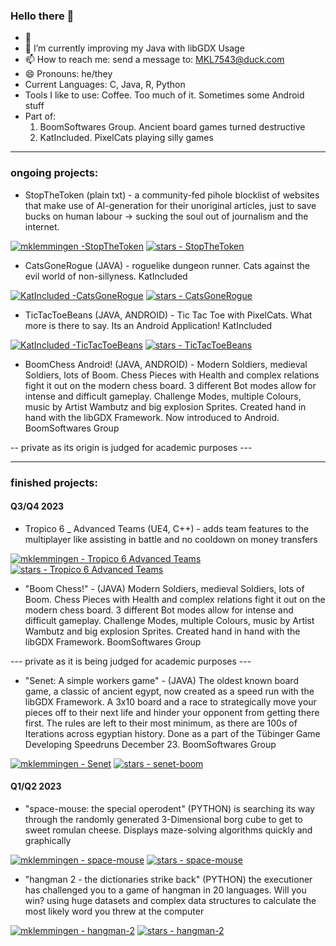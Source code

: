 ### Hello there 👋

- 🔭 
- 🌱 I’m currently improving my Java with libGDX Usage
- 📫 How to reach me: send a message to: MKL7543@duck.com
- 😄 Pronouns: he/they
- Current Languages: C, Java, R, Python
- Tools I like to use: Coffee. Too much of it. Sometimes some Android stuff 
- Part of:
  1. BoomSoftwares Group. Ancient board games turned destructive
  2. KatIncluded. PixelCats playing silly games


------------------------

### ongoing projects:

- StopTheToken (plain txt) - a community-fed pihole blocklist of websites that make use of AI-generation for their unoriginal articles, just to save bucks on human labour -> sucking the soul out of journalism and the internet.

[![mklemmingen -StopTheToken](https://img.shields.io/static/v1?label=mklemmingen&message=StopTheToken&color=grey&logo=github)](https://github.com/mklemmingen/StopTheToken "Go to GitHub repo")
[![stars - StopTheToken](https://img.shields.io/github/stars/mklemmingen/StopTheToken?style=social)](https://github.com/mklemmingen/StopTheToken)

- CatsGoneRogue (JAVA) - roguelike dungeon runner. Cats against the evil world of non-sillyness. KatIncluded

[![KatIncluded -CatsGoneRogue](https://img.shields.io/static/v1?label=CatsGoneRogue&message=CatsGoneRogue&color=green&logo=steam)](https://github.com/KatIncluded/CatsGoneRogue "Go to GitHub repo")
[![stars - CatsGoneRogue](https://img.shields.io/github/stars/KatIncluded/CatsGoneRogue?style=social)](https://github.com/KatIncluded/CatsGoneRogue)

- TicTacToeBeans (JAVA, ANDROID) - Tic Tac Toe with PixelCats. What more is there to say. Its an Android Application! KatIncluded

[![KatIncluded -TicTacToeBeans](https://img.shields.io/static/v1?label=KatIncluded&message=TicTacToeBeans&color=red&logo=steam)](https://github.com/KatIncluded/TicTacToeBeans "Go to GitHub repo")
[![stars - TicTacToeBeans](https://img.shields.io/github/stars/KatIncluded/TicTacToeBeans?style=social)](https://github.com/KatIncluded/TicTacToeBeans)

- BoomChess Android! (JAVA, ANDROID) - Modern Soldiers, medieval Soldiers, lots of Boom. Chess Pieces with Health and complex relations fight it out on the modern chess board. 3 different Bot modes allow for intense and difficult gameplay. Challenge Modes, multiple Colours, music by Artist Wambutz and big explosion Sprites. Created hand in hand with the libGDX Framework. Now introduced to Android. BoomSoftwares Group

-- private as its origin is judged for academic purposes ---

------------------------

### finished projects:

#### Q3/Q4 2023

- Tropico 6 _ Advanced Teams (UE4, C++) - adds team features to the multiplayer like assisting in battle and no cooldown on money transfers
  
[![mklemmingen - Tropico 6 Advanced Teams](https://img.shields.io/static/v1?label=mklemmingen&message=Tropico-6&color=yellow&logo=steam)](https://github.com/mklemmingen/Tropico6_Advanced-Team "Go to GitHub repo")
[![stars - Tropico 6 Advanced Teams](https://img.shields.io/github/stars/mklemmingen/Tropico6_Advanced-Team?style=social)](https://github.com/mklemmingen/Tropico6_Advanced-Team)

- "Boom Chess!" - (JAVA) Modern Soldiers, medieval Soldiers, lots of Boom. Chess Pieces with Health and complex relations fight it out on the modern chess board. 3 different Bot modes allow for intense and difficult gameplay. Challenge Modes, multiple Colours, music by Artist Wambutz and big explosion Sprites. Created hand in hand with the libGDX Framework. BoomSoftwares Group

--- private as it is being judged for academic purposes ---

- "Senet: A simple workers game" - (JAVA) The oldest known board game, a classic of ancient egypt, now created as a speed run with the libGDX Framework. A 3x10 board and a race to strategically move your pieces off to their next life and hinder your opponent from getting there first. The rules are left to their most minimum, as there are 100s of Iterations across egyptian history. Done as a part of the Tübinger Game Developing Speedruns December 23. BoomSoftwares Group

[![mklemmingen - Senet](https://img.shields.io/static/v1?label=mklemmingen&message=senet-boom&color=orange&logo=github)](https://github.com/mklemmingen/senet-boom "Go to GitHub repo")
[![stars - senet-boom](https://img.shields.io/github/stars/mklemmingen/senet-boom?style=social)](https://github.com/mklemmingen/senet-boom)

#### Q1/Q2 2023
- "space-mouse: the special operodent" (PYTHON) is searching its way through the randomly generated 3-Dimensional borg cube to get to sweet romulan cheese. Displays maze-solving algorithms quickly and graphically

[![mklemmingen - space-mouse](https://img.shields.io/static/v1?label=mklemmingen&message=space-mouse&color=yellow&logo=python)](https://github.com/mklemmingen/space-mouse "Go to GitHub repo")
[![stars - space-mouse](https://img.shields.io/github/stars/mklemmingen/space-mouse?style=social)](https://github.com/mklemmingen/space-mouse)

- "hangman 2 - the dictionaries strike back" (PYTHON)
  the executioner has challenged you to a game of hangman in 20 languages. Will you win?
  using huge datasets and complex data structures to calculate the most likely word you threw at the computer
  
[![mklemmingen - hangman-2](https://img.shields.io/static/v1?label=mklemmingen&message=hangman-2&color=blue&logo=steam)](https://github.com/mklemmingen/hangman-2 "Go to GitHub repo")
[![stars - hangman-2](https://img.shields.io/github/stars/mklemmingen/hangman-2?style=social)](https://github.com/mklemmingen/hangman-2)
